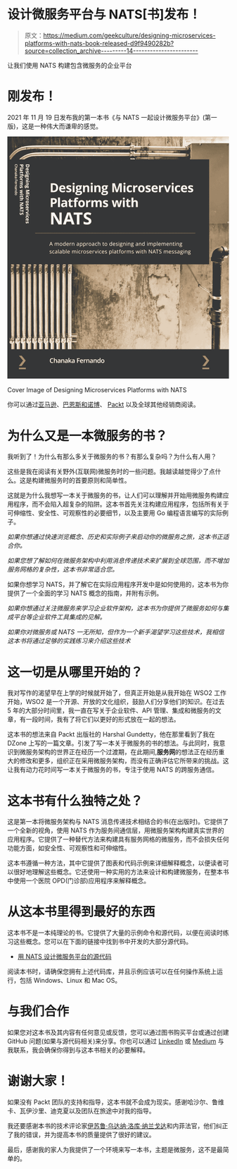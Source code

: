 # 设计微服务平台与 NATS[书]发布！

> 原文：<https://medium.com/geekculture/designing-microservices-platforms-with-nats-book-released-d9f9490282b?source=collection_archive---------14----------------------->

让我们使用 NATS 构建包含微服务的企业平台

# 刚发布！

2021 年 11 月 19 日发布我的第一本书《与 NATS 一起设计微服务平台》(第一版)，这是一种伟大而谦卑的感觉。

![](img/7c8e81d7b57c19e8bbff12424d551eab.png)

Cover Image of Designing Microservices Platforms with NATS

你可以通过[亚马逊](https://packt.link/cQhe8)、[巴恩斯和诺博](https://www.barnesandnoble.com/w/designing-microservices-platforms-with-nats-chanaka-fernando/1140020128)、 [Packt](https://www.packtpub.com/product/designing-microservices-platforms-with-nats/9781801072212) 以及全球其他经销商阅读。

# 为什么又是一本微服务的书？

我听到了！为什么有那么多关于微服务的书？有那么复杂吗？为什么有人用？

这些是我在阅读有关野外(互联网)微服务时的一些问题。我越读越觉得少了点什么。这是构建微服务时的首要原则和简单性。

这就是为什么我想写一本关于微服务的书，让人们可以理解并开始用微服务构建应用程序，而不会陷入超复杂的陷阱。这本书首先关注构建应用程序，包括所有关于可伸缩性、安全性、可观察性的必要细节，以及主要用 Go 编程语言编写的实际例子。

*如果你想通过快速浏览概念、历史和实际例子来启动你的微服务之旅，这本书正适合你。*

*如果您想了解如何在微服务架构中利用消息传递技术来扩展到全球范围，而不增加服务网格的复杂性，这本书非常适合您。*

如果你想学习 NATS，并了解它在实际应用程序开发中是如何使用的，这本书为你提供了一个全面的学习 NATS 概念的指南，并附有示例。

*如果你想通过关注微服务来学习企业软件架构，这本书为你提供了微服务如何与集成平台等企业软件工具集成的见解。*

*如果你对微服务或 NATS 一无所知，但作为一个新手渴望学习这些技术，我相信这本书将通过足够的实践练习来介绍这些技术*

# 这一切是从哪里开始的？

我对写作的渴望早在上学的时候就开始了，但真正开始是从我开始在 WSO2 工作开始，WSO2 是一个开源、开放的文化组织，鼓励人们分享他们的知识。在过去 5 年的大部分时间里，我一直在写关于企业软件、API 管理、集成和微服务的文章，有一段时间，我有了将它们以更好的形式放在一起的想法。

这本书的想法来自 Packt 出版社的 Harshal Gundetty，他在那里看到了我在 DZone 上写的一篇文章。引发了写一本关于微服务的书的想法。与此同时，我意识到微服务架构的世界正在经历一个过渡期，在此期间,**服务网**的想法正在经历重大的修改和更多，组织正在采用微服务架构，而没有正确评估它所带来的挑战。这让我有动力花时间写一本关于微服务的书，专注于使用 NATS 的跨服务通信。

# 这本书有什么独特之处？

这是第一本将微服务架构与 NATS 消息传递技术相结合的书(在出版时)。它提供了一个全新的视角，使用 NATS 作为服务间通信层，用微服务架构构建真实世界的应用程序。它提供了一种替代方法来构建具有服务网格的微服务，而不会损失任何功能方面，如安全性、可观察性和可伸缩性。

这本书遵循一种方法，其中它提供了图表和代码示例来详细解释概念，以便读者可以很好地理解这些概念。它还使用一种实用的方法来设计和构建微服务，在整本书中使用一个医院 OPD(门诊部)应用程序来解释概念。

# 从这本书里得到最好的东西

这本书不是一本纯理论的书。它提供了大量的示例命令和源代码，以便在阅读时练习这些概念。您可以在下面的链接中找到书中开发的大部分源代码。

*   [用 NATS 设计微服务平台的源代码](https://github.com/PacktPublishing/Designing-Microservices-Platforms-with-NATS)

阅读本书时，请确保您拥有上述代码库，并且示例应该可以在任何操作系统上运行，包括 Windows、Linux 和 Mac OS。

# 与我们合作

如果您对这本书及其内容有任何意见或反馈，您可以通过图书购买平台或通过创建 GitHub 问题(如果与源代码相关)来分享。你也可以通过 [LinkedIn](https://www.linkedin.com/in/chanakaudaya/) 或 [Medium](https://chanakaudaya.medium.com/) 与我联系，我会确保你得到与这本书相关的必要解释。

# 谢谢大家！

如果没有 Packt 团队的支持和指导，这本书就不会成为现实。感谢哈沙尔、鲁维卡、瓦伊沙里、迪克夏以及团队在旅途中对我的指导。

我还要感谢本书的技术评论家[伊苏鲁·乌达纳·洛库·纳兰戈达](https://medium.com/u/5361177d276d?source=post_page-----d9f9490282b--------------------------------)和内菲法官，他们纠正了我的错误，并为提高本书的质量提供了很好的建议。

最后，感谢我的家人为我提供了一个环境来写一本书，主题是微服务，这不是最简单的。